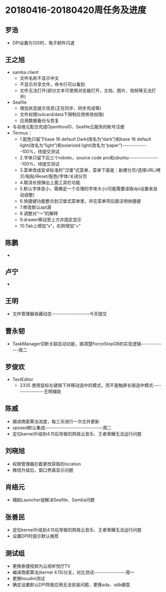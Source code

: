 # 20180416-20180420周任务及进度

## 罗浩
- DPI设置为120时，电子邮件闪退

## 王之旭
- samba client
   - 文件名称不显示中文
   - 不显示共享文件，命令行可以看到
   - 文件无法打开(部分文本可使用浏览器打开，文档、图片、视频等无法打开)
- Seafile
   - 增加状态提示信息(正在同步、同步完成等)
   - 文件权限(sdcard/data下限制应用修改权限)
   - 应用数据备份与恢复
- 与肖络元配合完成OpenthosID、Seafile云服务的帐号注册
- Termux：
   - 1.配色只留下base 16 default Dark(改名为“dark”)和base 16 default light(改名为“light”)和solarized light(改名为“paper”)-------------100%，待提交测试
   - 2.字体只留下后三个roboto，source code pro和ubuntu----------------100%，待提交测试
   - 3.菜单改成安卓标准的“汉堡”式菜单，菜单下面是：新建分页/选择URL/拷贝/粘贴/Reset/配色/字体/关闭分页
   - 4.取消长按弹出上面工具栏功能
   - 5.默认字体变小，需确定一个合理的字体大小(可能需要读取dpi设置来自动调整)
   - 6.快捷键功能整合到汉堡式菜单里，并在菜单项后面注明快捷键
   - 7.修改默认apt源
   - 8.调整对“～”的解释
   - 9.drawer移动至上方并固定显示
   - 10.Tab上增加“x”，右侧增加“+”

## 陈鹏
- 

## 卢宁
- 

## 王明
- 文件管理器收藏动态-------------------今天提交

## 曹永韧
- TaskManager切断关联启动功能，搞清楚ForceStopGB的实现逻辑-------------周二

## 罗俊欢
- TextEditor
   - 2335 使用鼠标左键按下并移动选中的模式，而不是触屏长按选中模式----------------王明辅助

## 陈威
- 跟进商密算法进度，每三天进行一次合并更新
- xposed默认集成-----------------------------周二
- 定位kernel升级到4.15后导致的网易云音乐、王者荣耀无法运行问题

## 刘晓旭
- 权限管理器拦截更改获取的location
- 微信升级后，窗口界面显示问题

## 肖络元
- 辅助Launcher组解决Seafile、Samba问题

## 张善民
- 定位kernel升级到4.15后导致的网易云音乐、王者荣耀无法运行问题
- 设置DPI时提示默认推荐

## 测试组
- 更换泰捷视频为云视听悦厅TV
- 编译商密算法(kernel 4.15)分支，对比测试----------------周一
- 更换houdini测试
- 确定设置默认DPI导致应用无法安装问题，更换sda、sdb硬盘

